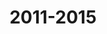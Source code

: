 ---
title: 2011-2015
image: /images/about/timeline-image-1.png
headless: true
milestones:
  - Publish OCW Scholar courses, designed for independent learners.
  - MIT launches MITx online courses, complementing OCW’s open course materials while extending commitment to open learning.
  - OCW Educator project begins, sharing the “how” as well as the “what” of MIT education.  
  - OCW website exceeds one billion page views and 200 million lifetime visits.
---